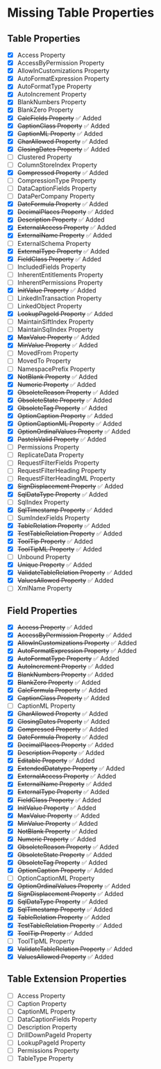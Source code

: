 # Missing Table Properties

## Table Properties
- [x] Access Property
- [x] AccessByPermission Property 
- [x] AllowInCustomizations Property
- [x] AutoFormatExpression Property
- [x] AutoFormatType Property
- [x] AutoIncrement Property
- [x] BlankNumbers Property
- [x] BlankZero Property
- [x] ~~CalcFields Property~~ ✅ Added
- [x] ~~CaptionClass Property~~ ✅ Added
- [x] ~~CaptionML Property~~ ✅ Added
- [x] ~~CharAllowed Property~~ ✅ Added
- [x] ~~ClosingDates Property~~ ✅ Added
- [ ] Clustered Property
- [ ] ColumnStoreIndex Property
- [x] ~~Compressed Property~~ ✅ Added
- [ ] CompressionType Property
- [ ] DataCaptionFields Property
- [ ] DataPerCompany Property
- [x] ~~DateFormula Property~~ ✅ Added
- [x] ~~DecimalPlaces Property~~ ✅ Added
- [x] ~~Description Property~~ ✅ Added
- [x] ~~ExternalAccess Property~~ ✅ Added
- [x] ~~ExternalName Property~~ ✅ Added
- [ ] ExternalSchema Property
- [x] ~~ExternalType Property~~ ✅ Added
- [x] ~~FieldClass Property~~ ✅ Added
- [ ] IncludedFields Property
- [ ] InherentEntitlements Property
- [ ] InherentPermissions Property
- [x] ~~InitValue Property~~ ✅ Added
- [ ] LinkedInTransaction Property
- [ ] LinkedObject Property
- [x] ~~LookupPageId Property~~ ✅ Added
- [ ] MaintainSiftIndex Property
- [ ] MaintainSqlIndex Property
- [x] ~~MaxValue Property~~ ✅ Added
- [x] ~~MinValue Property~~ ✅ Added
- [ ] MovedFrom Property
- [ ] MovedTo Property
- [ ] NamespacePrefix Property
- [x] ~~NotBlank Property~~ ✅ Added
- [x] ~~Numeric Property~~ ✅ Added
- [x] ~~ObsoleteReason Property~~ ✅ Added
- [x] ~~ObsoleteState Property~~ ✅ Added
- [x] ~~ObsoleteTag Property~~ ✅ Added
- [x] ~~OptionCaption Property~~ ✅ Added
- [x] ~~OptionCaptionML Property~~ ✅ Added
- [x] ~~OptionOrdinalValues Property~~ ✅ Added
- [x] ~~PasteIsValid Property~~ ✅ Added
- [ ] Permissions Property
- [ ] ReplicateData Property
- [ ] RequestFilterFields Property
- [ ] RequestFilterHeading Property
- [ ] RequestFilterHeadingML Property
- [x] ~~SignDisplacement Property~~ ✅ Added
- [x] ~~SqlDataType Property~~ ✅ Added
- [ ] SqlIndex Property
- [x] ~~SqlTimestamp Property~~ ✅ Added
- [ ] SumIndexFields Property
- [x] ~~TableRelation Property~~ ✅ Added
- [x] ~~TestTableRelation Property~~ ✅ Added
- [x] ~~ToolTip Property~~ ✅ Added
- [x] ~~ToolTipML Property~~ ✅ Added
- [ ] Unbound Property
- [x] ~~Unique Property~~ ✅ Added
- [x] ~~ValidateTableRelation Property~~ ✅ Added
- [x] ~~ValuesAllowed Property~~ ✅ Added
- [ ] XmlName Property

## Field Properties
- [x] ~~Access Property~~ ✅ Added
- [x] ~~AccessByPermission Property~~ ✅ Added
- [x] ~~AllowInCustomizations Property~~ ✅ Added
- [x] ~~AutoFormatExpression Property~~ ✅ Added
- [x] ~~AutoFormatType Property~~ ✅ Added
- [x] ~~AutoIncrement Property~~ ✅ Added
- [x] ~~BlankNumbers Property~~ ✅ Added
- [x] ~~BlankZero Property~~ ✅ Added
- [x] ~~CalcFormula Property~~ ✅ Added
- [x] ~~CaptionClass Property~~ ✅ Added
- [ ] CaptionML Property
- [x] ~~CharAllowed Property~~ ✅ Added
- [x] ~~ClosingDates Property~~ ✅ Added
- [x] ~~Compressed Property~~ ✅ Added
- [x] ~~DateFormula Property~~ ✅ Added
- [x] ~~DecimalPlaces Property~~ ✅ Added
- [x] ~~Description Property~~ ✅ Added
- [x] ~~Editable Property~~ ✅ Added
- [x] ~~ExtendedDatatype Property~~ ✅ Added
- [x] ~~ExternalAccess Property~~ ✅ Added
- [x] ~~ExternalName Property~~ ✅ Added
- [x] ~~ExternalType Property~~ ✅ Added
- [x] ~~FieldClass Property~~ ✅ Added
- [x] ~~InitValue Property~~ ✅ Added
- [x] ~~MaxValue Property~~ ✅ Added
- [x] ~~MinValue Property~~ ✅ Added
- [x] ~~NotBlank Property~~ ✅ Added
- [x] ~~Numeric Property~~ ✅ Added
- [x] ~~ObsoleteReason Property~~ ✅ Added
- [x] ~~ObsoleteState Property~~ ✅ Added
- [x] ~~ObsoleteTag Property~~ ✅ Added
- [x] ~~OptionCaption Property~~ ✅ Added
- [ ] OptionCaptionML Property
- [x] ~~OptionOrdinalValues Property~~ ✅ Added
- [x] ~~SignDisplacement Property~~ ✅ Added
- [x] ~~SqlDataType Property~~ ✅ Added
- [x] ~~SqlTimestamp Property~~ ✅ Added
- [x] ~~TableRelation Property~~ ✅ Added
- [x] ~~TestTableRelation Property~~ ✅ Added
- [x] ~~ToolTip Property~~ ✅ Added
- [ ] ToolTipML Property
- [x] ~~ValidateTableRelation Property~~ ✅ Added
- [x] ~~ValuesAllowed Property~~ ✅ Added

## Table Extension Properties
- [ ] Access Property
- [ ] Caption Property
- [ ] CaptionML Property
- [ ] DataCaptionFields Property
- [ ] Description Property
- [ ] DrillDownPageId Property
- [ ] LookupPageId Property
- [ ] Permissions Property
- [ ] TableType Property
